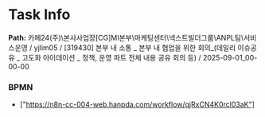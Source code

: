 # Task Info

**Path:** 카페24(주)\본사사업장\[CG]MI본부\마케팅센터\넥스트빌더그룹\ANPL팀\서비스운영 / yjlim05 / [319430] 본부 내 소통 _ 본부 내 협업을 위한 회의_(데일리 이슈공유 _ 고도화 아이데이션 _ 정책, 운영 파트 전체 내용 공유 회의 등) / 2025-09-01_00-00-00

### BPMN
- ["https://n8n-cc-004-web.hanpda.com/workflow/qjRxCN4K0rcl03aK"]

